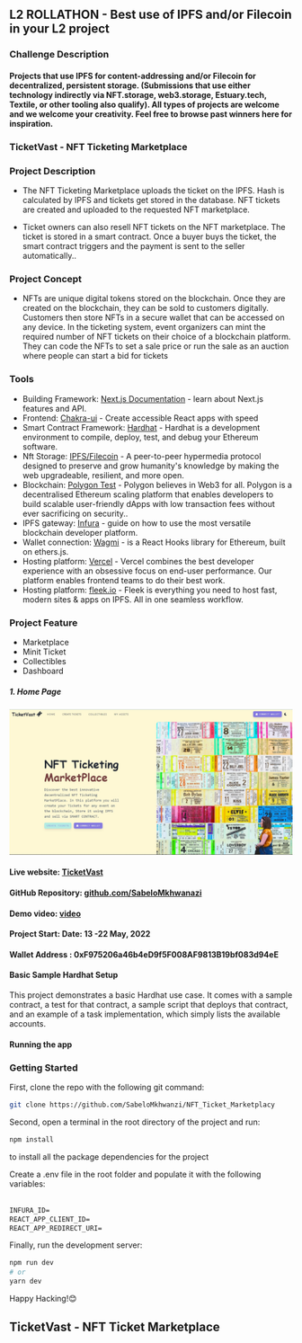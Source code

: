 ## L2 ROLLATHON - Best use of IPFS and/or Filecoin in your L2 project

### Challenge Description
#### Projects that use IPFS for content-addressing and/or Filecoin for decentralized, persistent storage. (Submissions that use either technology indirectly via NFT.storage, web3.storage, Estuary.tech, Textile, or other tooling also qualify). All types of projects are welcome and we welcome your creativity. Feel free to browse past winners here for inspiration.

<!-- [link to hackathon](https://gitcoin.co/issue/ipfs-and-filecoin/hackathons-bounties/6/100028834) -->

### TicketVast - NFT Ticketing Marketplace

### Project Description

- The NFT Ticketing Marketplace uploads the ticket on the IPFS. Hash is calculated by IPFS and tickets get stored in the database. NFT tickets are created and uploaded to the requested NFT marketplace.

- Ticket owners can also resell NFT tickets on the NFT marketplace. The ticket is stored in a smart contract. Once a buyer buys the ticket, the smart contract triggers and the payment is sent to the seller automatically..

### Project Concept

- NFTs are unique digital tokens stored on the blockchain. Once they are created on the blockchain, they can be sold to customers digitally. Customers then store NFTs in a secure wallet that can be accessed on any device.
In the ticketing system, event organizers can mint the required number of NFT tickets on their choice of a blockchain platform. They can code the NFTs to set a sale price or run the sale as an auction where people can start a bid for tickets

### Tools

- Building Framework: [Next.js Documentation](https://nextjs.org/docs) - learn about Next.js features and API.
- Frontend: [Chakra-ui](https://chakra-ui.com/) - Create accessible React apps with speed
- Smart Contract Framework: [Hardhat](https://hardhat.org/getting-started/) - Hardhat is a development environment to compile, deploy, test, and debug your Ethereum software.
- Nft Storage: [IPFS/Filecoin](https://docs.ipfs.io/concepts/how-ipfs-works/) - A peer-to-peer hypermedia protocol designed to preserve and grow humanity's knowledge
by making the web upgradeable, resilient, and more open.
- Blockchain: [Polygon Test](https://polygon.technology/) - Polygon believes in Web3 for all. Polygon is a decentralised Ethereum scaling platform that enables developers to build scalable user-friendly dApps with low transaction fees without ever sacrificing on security..
- IPFS gateway: [Infura](https://docs.infura.io/infura/networks/ethereum) - guide on how to use the most versatile blockchain developer platform.
- Wallet connection: [Wagmi](https://wagmi-xyz.vercel.app/) - is a React Hooks library for Ethereum, built on ethers.js.
- Hosting platform: [Vercel](https://vercel.com/home) - Vercel combines the best developer experience with an obsessive focus on end-user performance.
Our platform enables frontend teams to do their best work.
- Hosting platform: [fleek.io](https://app.fleek.co/) - Fleek is everything you need to host fast, modern sites & apps on IPFS. All in one seamless workflow.

### Project Feature

- Marketplace
- Minit Ticket
- Collectibles
- Dashboard

##### 1. Home Page

![HomePage](https://github.com/SabeloMkhwanzi/NFT_Ticket_Marketplace/blob/main/public/TicketVast-NFT-MakerPlace-HomePage1.jpg)

#### Live website: [TicketVast](https://ticketvastnft.vercel.app/)

#### GitHub Repository: [github.com/SabeloMkhwanazi](https://github.com/SabeloMkhwanzi/NFT_Ticket_Marketplac)

#### Demo video: [video](https://youtu.be/3bbp0VC-MlM)

#### Project Start: Date: 13 -22 May, 2022

#### Wallet Address : 0xF975206a46b4eD9f5F008AF9813B19bf083d94eE

#### Basic Sample Hardhat Setup

This project demonstrates a basic Hardhat use case. It comes with a sample contract, a test for that contract, a sample script that deploys that contract, and an example of a task implementation, which simply lists the available accounts.

#### Running the app

### Getting Started

First, clone the repo with the following git command:

```bash
git clone https://github.com/SabeloMkhwanzi/NFT_Ticket_Marketplacy
```

Second, open a terminal in the root directory of the project and run:

```bash
npm install
```

to install all the package dependencies for the project

Create a .env file in the root folder and populate it with the following variables:

```

INFURA_ID=
REACT_APP_CLIENT_ID=
REACT_APP_REDIRECT_URI=

```

Finally, run the development server:

```bash
npm run dev
# or
yarn dev
```

Happy Hacking!😊

## TicketVast - NFT Ticket Marketplace
